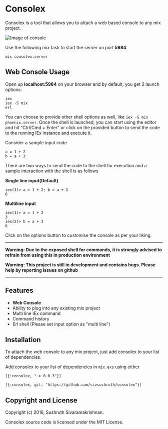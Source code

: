 # Consolex

Consolex is a tool that allows you to attach a web based console to any mix project.

![Image of console](https://camo.githubusercontent.com/4fdc033fd49f42f5e1b2b43036c672d5a5a2f55c/687474703a2f2f692e696d6775722e636f6d2f4577706c59496e2e706e67)

Use the following mix task to start the server on port **5984**.

```
mix consolex.server
```

## Web Console Usage

Open up **localhost:5984** on your browser and by default, you get 2 launch options:

```
iex
iex -S mix
erl
```
You can choose to provide other shell options as well, like `iex -S mix phoenix.server`.
Once the shell is launched, you can start using the editor and hit "Ctrl/Cmd + Enter" or click on the provided button to send the code to the running IEx instance and execute it.

Consider a sample input code 

```
a = 1 + 2
b = a + 3
```

There are two ways to send the code to the shell for execution and a sample interaction with the shell is as follows

**Single line input(Default)**

```
iex(1)> a = 1 + 2; b = a + 3
6
```

**Multiline input**

```
iex(1)> a = 1 + 2
3
iex(2)> b = a + 3
6
```
Click on the options button to customise the console as per your liking.

__________________________________________________

**Warning: Due to the exposed shell for commands, it is strongly advised to refrain from using this in production environment**

**Warning: This project is still in development and contains bugs. Please help by reporting issues on github**
__________________________________________________

## Features

* **Web Console**
* Ability to plug into any existing mix project
* Multi line IEx command
* Command history
* Erl shell (Please set input option as "multi line")

## Installation

To attach the web console to any mix project, just add consolex to your list of dependencies.

Add consolex to your list of dependencies in `mix.exs` using either

`[{:consolex, "~> 0.0.3"}]`

`[{:consolex, git: "https://github.com/sivsushruth/consolex"}]`

## Copyright and License

Copyright (c) 2016, Sushruth Sivaramakrishnan.

Consolex source code is licensed under the MIT License.


